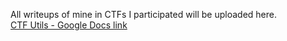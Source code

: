 All writeups of mine in CTFs I participated will be uploaded here.  
[CTF Utils - Google Docs link](https://docs.google.com/document/d/1spTfX_mUPzqZFRFZAqtec86XLkuZnaGmO9dM_1OImio/edit?usp=sharing)